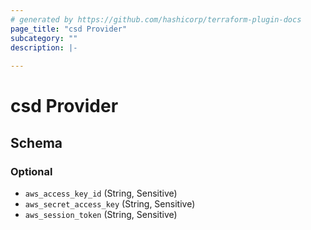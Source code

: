 ```yaml
---
# generated by https://github.com/hashicorp/terraform-plugin-docs
page_title: "csd Provider"
subcategory: ""
description: |-
  
---
```


# csd Provider





<!-- schema generated by tfplugindocs -->
## Schema

### Optional

- `aws_access_key_id` (String, Sensitive)
- `aws_secret_access_key` (String, Sensitive)
- `aws_session_token` (String, Sensitive)
